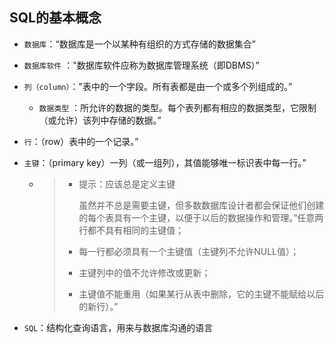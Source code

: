 ## SQL的基本概念

- `数据库`：“数据库是一个以某种有组织的方式存储的数据集合”

- `数据库软件` ："数据库软件应称为数据库管理系统（即DBMS）”

- `列（column）`："表中的一个字段。所有表都是由一个或多个列组成的。”

  - `数据类型` ：所允许的数据的类型。每个表列都有相应的数据类型，它限制（或允许）该列中存储的数据。”

- `行`：（row）表中的一个记录。”

- `主键`：（primary key）一列（或一组列），其值能够唯一标识表中每一行。”

  - > - 提示：应该总是定义主键
    >
    >   虽然并不总是需要主键，但多数数据库设计者都会保证他们创建的每个表具有一个主键，以便于以后的数据操作和管理。”任意两行都不具有相同的主键值；
    >
    > - 每一行都必须具有一个主键值（主键列不允许NULL值）；
    >
    > - 主键列中的值不允许修改或更新；
    >
    > - 主键值不能重用（如果某行从表中删除，它的主键不能赋给以后的新行）。”

- `SQL`：结构化查询语言，用来与数据库沟通的语言

